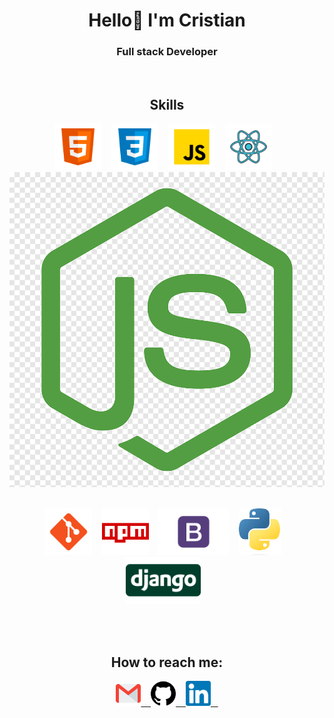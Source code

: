 <h1 align="center"> Hello👋 I'm Cristian </h1>

<h3 align="center">
Full stack Developer
</h3>

<br/>

<h2 align="center"> Skills </h2>

<!-- [![HTML](https://img.shields.io/badge/html5%20-%23E34F26.svg?&style=for-the-badge&logo=html5&logoColor=white)](https://github.com/jigar-sable/Portfolio-Website/search?l=html)&nbsp;
[![CSS](https://img.shields.io/badge/css3%20-%231572B6.svg?&style=for-the-badge&logo=css3&logoColor=white)](https://github.com/jigar-sable/Portfolio-Website/search?l=css)&nbsp;
[![JS](https://img.shields.io/badge/javascript%20-%23323330.svg?&style=for-the-badge&logo=javascript&logoColor=%23F7DF1E)](https://github.com/jigar-sable/Portfolio-Website/search?l=javascript)
<img alt="React" src="https://img.shields.io/badge/react-%2320232a.svg?style=for-the-badge&logo=react&logoColor=%2361DAFB"/>
<img alt="NodeJS" src="https://img.shields.io/badge/node.js-%2343853D.svg?style=for-the-badge&logo=node-dot-js&logoColor=white"/>
<img alt="Python" src="https://img.shields.io/badge/python-%2314354C.svg?style=for-the-badge&logo=python&logoColor=white"/>

<br/> -->

<p align="center">
  <code><img height="75" src="asset/html.png"></code> &nbsp;&nbsp;
  <code><img height="75" src="asset/css.png"></code> &nbsp;&nbsp;
  <code><img height="75" src="asset/js.png"></code> &nbsp;&nbsp;
  <code><img height="75" src="asset/react.png"></code> &nbsp;&nbsp;
  <code><img heigth="75" src="asset/nodejs2.png"></code> &nbsp;&nbsp;
</p>  
<p align="center">
  <code><img height="75" src="asset/git.png"></code> &nbsp;&nbsp;
  <code><img height="75" src="asset/npm.png"></code> &nbsp;&nbsp;
  <code><img height="75" src="asset/Bootstrap.png"></code> &nbsp;&nbsp;
  <code><img height="75" src="asset/python.png"></code> &nbsp;&nbsp;
  <code><img height="75" src="asset/django.png"></code> &nbsp;&nbsp;
</p>  

<br/>

<!--<h2 align="center">Projects</h2>
<a href="https://github.com/cristianprogramador/EntregaFinal-CoderHouse"><img src="https://user-images.githubusercontent.com/108911455/227751977-79fb5692-1eb7-46f2-97cf-6b46115d63d9.png" width="300px" alt="mail"></a>&nbsp; &nbsp;-->

<br/>

<h2 align="center"> How to reach me: </h2>

<p align="center">
  <a href="mailto:cristiandrivedatos@gmail.com"><img height="40" src="asset/gmail.svg"> &nbsp;&nbsp;
  <a href="https://github.com/cristianprogramador"><img height="40" src="asset/github.svg"> &nbsp;&nbsp;
  <a href="https://www.linkedin.com/in/cristian-cerda-b438ab249/"><img height="40" src="asset/linkedin.svg"> &nbsp;&nbsp;
</p>  





